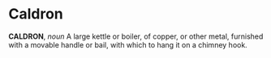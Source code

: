 # Caldron

**CALDRON**, _noun_ A large kettle or boiler, of copper, or other metal, furnished with a movable handle or bail, with which to hang it on a chimney hook.